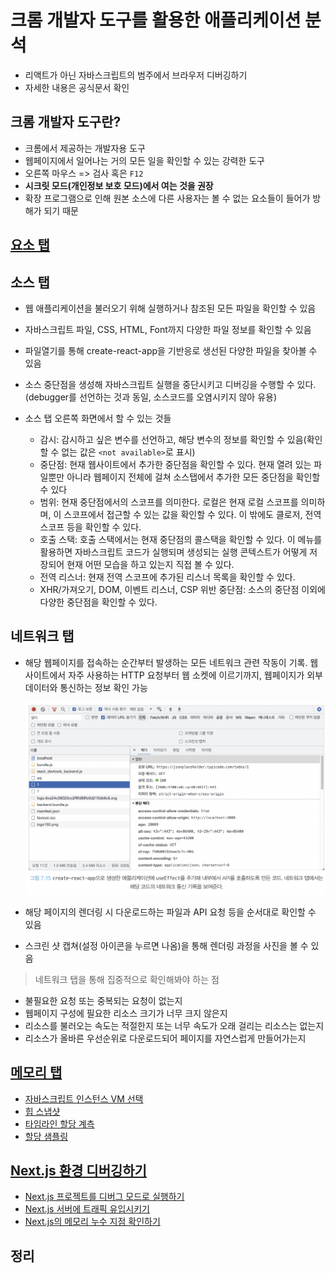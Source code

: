 # 크롬 개발자 도구를 활용한 애플리케이션 분석
- 리액트가 아닌 자바스크립트의 범주에서 브라우저 디버깅하기
- 자세한 내용은 공식문서 확인

## 크롬 개발자 도구란?
- 크롬에서 제공하는 개발자용 도구
- 웹페이지에서 일어나는 거의 모든 일을 확인할 수 있는 강력한 도구
- 오른쪽 마우스 => 검사 혹은 `F12`
- **시크릿 모드(개인정보 보호 모드)에서 여는 것을 권장**
- 확장 프로그램으로 인해 원본 소스에 다른 사용자는 볼 수 없는 요소들이 들어가 방해가 되기 때문

## [요소 탭](notes/7_2_요소_탭.md)

## 소스 탭
- 웹 애플리케이션을 불러오기 위해 실행하거나 참조된 모든 파일을 확인할 수 있음
- 자바스크립트 파일, CSS, HTML, Font까지 다양한 파일 정보를 확인할 수 있음
- 파일열기를 통해 create-react-app을 기반응로 생선된 다양한 파일을 찾아볼 수 있음
- 소스 중단점을 생성해 자바스크립트 실행을 중단시키고 디버깅을 수행할 수 있다.(debugger를 선언하는 것과 동일, 소스코드를 오염시키지 않아 유용)

- 소스 탭 오른쪽 화면에서 할 수 있는 것들
    - 감시: 감시하고 싶은 변수를 선언하고, 해당 변수의 정보를 확인할 수 있음(확인할 수 없는 값은 `<not available>`로 표시)
    - 중단점: 현재 웹사이트에서 추가한 중단점을 확인할 수 있다. 현재 열려 있는 파일뿐만 아니라 웹페이지 전체에 걸쳐 소스탭에서 추가한 모든 중단점을 확인할 수 있다
    - 범위: 현재 중단점에서의 스코프를 의미한다. 로컬은 현재 로컬 스코프를 의미하며, 이 스코프에서 접근할 수 있는 값을 확인할 수 있다. 이 밖에도 클로저, 전역 스코프 등을 확인할 수 있다.
    - 호출 스택: 호출 스택에서는 현재 중단점의 콜스택을 확인할 수 있다. 이 메뉴를 활용하면 자바스크립트 코드가 실행되며 생성되는 실행 콘텍스트가 어떻게 저장되어 현재 어떤 모습을 하고 있는지 직접 볼 수 있다.
    - 전역 리스너: 현재 전역 스코프에 추가된 리스너 목록을 확인할 수 있다.
    - XHR/가져오기, DOM, 이벤트 리스너, CSP 위반 중단점: 소스의 중단점 이외에 다양한 중단점을 확인할 수 있다.

## 네트워크 탭
- 해당 웹페이지를 접속하는 순간부터 발생하는 모든 네트워크 관련 작동이 기록. 웹사이트에서 자주 사용하는 HTTP 요청부터 웹 소켓에 이르기까지, 웹페이지가 외부 데이터와 통신하는 정보 확인 가능

    ![네트워크 탭](source/images/network_tap.png)

- 해당 페이지의 렌더링 시 다운로드하는 파일과 API 요청 등을 순서대로 확인할 수 있음
- 스크린 샷 캡쳐(설정 아이콘을 누르면 나옴)을 통해 렌더링 과정을 사진을 볼 수 있음

> 네트워크 탭을 통해 집중적으로 확인해봐야 하는 점
- 불필요한 요청 또는 중복되는 요청이 없는지
- 웹페이지 구성에 필요한 리소스 크기가 너무 크지 않은지
- 리소스를 불러오는 속도는 적절한지 또는 너무 속도가 오래 걸리는 리소스는 없는지
- 리소스가 올바른 우선순위로 다운로드되어 페이지를 자연스럽게 만들어가는지


## [메모리 탭](notes/7_5_메모리_탭.md)
- [자바스크립트 인스턴스 VM 선택](notes/7_5_메모리_탭.md#자바스크립트-인스턴스-vm-선택)
- [힙 스냅샷](notes/7_5_메모리_탭.md#힙-스냅샷)
- [타임라인 할당 계측](notes/7_5_메모리_탭.md#타임라인-할당-계측)
- [할당 샘플링](notes/7_5_메모리_탭.md#할당-샘플링)

## [Next.js 환경 디버깅하기](notes/7_6_Nextjs_환경_디버깅하기.md)
- [Next.js 프로젝트를 디버그 모드로 실행하기](notes/7_6_Nextjs_환경_디버깅하기.md#nextjs-프로젝트를-디버그-모드로-실행하기)
- [Next.js 서버에 트래픽 유입시키기](notes/7_6_Nextjs_환경_디버깅하기.md#nextjs-서버에-트래픽-유입시키기)
- [Next.js의 메모리 누수 지점 확인하기](notes/7_6_Nextjs_환경_디버깅하기.md#nextjs의-메모리-누수-지점-확인하기)


## 정리